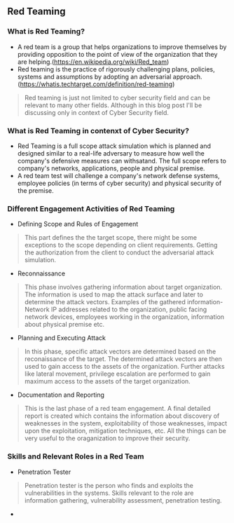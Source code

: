 ## Red Teaming

### What is Red Teaming?
* A red team is a group that helps organizations to improve themselves by providing opposition to the point of view of the organization that they are helping.(https://en.wikipedia.org/wiki/Red_team)
* Red teaming is the practice of rigorously challenging plans, policies, systems and assumptions by adopting an adversarial approach.(https://whatis.techtarget.com/definition/red-teaming)
> Red teaming is just not limited to cyber security field and can be relevant to many other fields. Although in this blog post I'll be discussing only in context of Cyber Security field.

### What is Red Teaming in contenxt of Cyber Security?
* Red Teaming is a full scope attack simulation which is planned and designed similar to a real-life adversary to measure how well the company's defensive measures can withsatand. The full scope refers to company's networks, applications, people and physical premise.
* A red team test will challenge a company's network defense systems, employee policies (in terms of cyber security) and physical security of the premise.

### Different Engagement Activities of Red Teaming
* Defining Scope and Rules of Engagement
> This part defines the the target scope, there might be some exceptions to the scope depending on client requirements.
> Getting the authorization from the client to conduct the adversarial attack simulation.
* Reconnaissance
> This phase involves gathering information about target organization. The information is used to map the attack surface and later to determine the attack vectors.
> Examples of the gathered information- Network IP addresses related to the organization, public facing network devices, employees working in the organization, information about physical premise etc.
* Planning and Executing Attack
> In this phase, specific attack vectors are determined based on the reconaissance of the target.
> The determined attack vectors are then used to gain access to the assets of the organization.
> Further attacks like lateral movement, privilege escalation are performed to gain maximum access to the assets of the target organization.
* Documentation and Reporting
> This is the last phase of a red team engagement.
> A final detailed report is created which contains the information about discovery of weaknesses in the system, exploitability of those weaknesses, impact upon the exploitation, mitigation techniques, etc.
> All the things can be very useful to the oraganization to improve their security.

### Skills and Relevant Roles in a Red Team
* Penetration Tester
> Penetration tester is the person who finds and exploits the vulnerabilities in the systems.
> Skills relevant to the role are information gathering, vulnerability assessment, penetration testing.
* 

